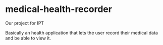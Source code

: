 # medical-health-recorder
Our project for IPT

Basically an health application that lets the user record their medical data and be able to view it.

